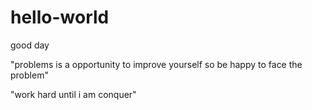 # hello-world

good day


"problems is a opportunity to improve yourself so be happy to face the problem"

"work hard until i am conquer"
